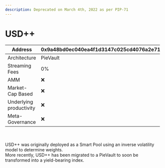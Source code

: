 ```yaml
---
description: Deprecated on March 4th, 2022 as per PIP-71
---
```


# USD++

| Address                 | 0x9a48bd0ec040ea4f1d3147c025cd4076a2e71e3e |
| ----------------------- | ------------------------------------------ |
| Architecture            | PieVault                                   |
| Streaming Fees          | 0%                                         |
| AMM                     | ❌                                          |
| Market-Cap Based        | ❌                                          |
| Underlying productivity | ❌                                          |
| Meta-Governance         | ❌                                          |

\
\
USD++ was originally deployed as a Smart Pool using an inverse volatility model to determine weights.\
More recently, USD++ has been migrated to a PieVault to soon be transformed into a yield-bearing index.

